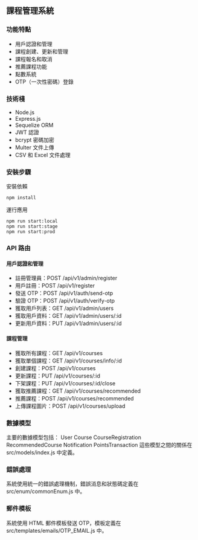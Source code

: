## 課程管理系統

### 功能特點
- 用戶認證和管理
- 課程創建、更新和管理
- 課程報名和取消
- 推薦課程功能
- 點數系統
- OTP（一次性密碼）登錄

### 技術棧
- Node.js
- Express.js
- Sequelize ORM
- JWT 認證
- bcrypt 密碼加密
- Multer 文件上傳
- CSV 和 Excel 文件處理

### 安裝步驟

安裝依賴
```
npm install
```

運行應用
```
npm run start:local
npm run start:stage
npm run start:prod
```

### API 路由
#### 用戶認證和管理
- 註冊管理員：POST /api/v1/admin/register
- 用戶註冊：POST /api/v1/register
- 發送 OTP：POST /api/v1/auth/send-otp
- 驗證 OTP：POST /api/v1/auth/verify-otp
- 獲取用戶列表：GET /api/v1/admin/users
- 獲取用戶資料：GET /api/v1/admin/users/:id
- 更新用戶資料：PUT /api/v1/admin/users/:id
#### 課程管理
- 獲取所有課程：GET /api/v1/courses
- 獲取單個課程：GET /api/v1/courses/info/:id
- 創建課程：POST /api/v1/courses
- 更新課程：PUT /api/v1/courses/:id
- 下架課程：PUT /api/v1/courses/:id/close
- 獲取推薦課程：GET /api/v1/courses/recommended
- 推薦課程：POST /api/v1/courses/recommended
- 上傳課程圖片：POST /api/v1/courses/upload

### 數據模型
主要的數據模型包括：
User
Course
CourseRegistration
RecommendedCourse
Notification
PointsTransaction
這些模型之間的關係在 src/models/index.js 中定義。

### 錯誤處理
系統使用統一的錯誤處理機制，錯誤消息和狀態碼定義在 src/enum/commonEnum.js 中。

### 郵件模板
系統使用 HTML 郵件模板發送 OTP，模板定義在 src/templates/emails/OTP_EMAIL.js 中。